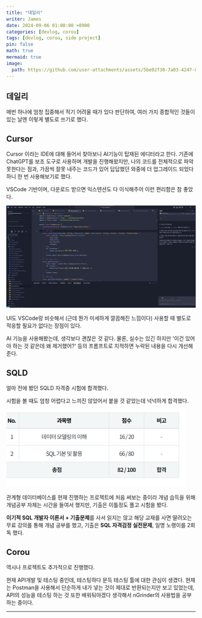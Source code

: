 ```yaml
---
title: "데일리"
writer: James
date: 2024-09-06 01:00:00 +0900
categories: [devlog, corou]
tags: [devlog, corou, side project]
pin: false
math: true
mermaid: true
image:
  path: https://github.com/user-attachments/assets/5be02f30-7a03-4247-83bd-17af11c496b3
---
```


## 데일리

매번 하나에 엄청 집중해서 적기 어려울 때가 있다 판단하여, 여러 가지 종합적인 것들이 있는 날엔 이렇게 별도로 쓰기로 했다.  

## Cursor  

Cursor 이라는 IDE에 대해 들어서 찾아보니 AI기능이 탑재된 에디터라고 한다. 기존에 ChatGPT를 보조 도구로 사용하며 개발을 진행해왔지만, 나의 코드를 전체적으로 파악 못한다는 점과, 가끔씩 잘못 내주는 코드가 있어 답답했던 와중에 더 업그레이드 되었다 하니 한 번 사용해보기로 했다.  

VSCode 기반이며, 다운로드 받으면 익스텐션도 다 이식해주어 이런 편리함은 참 좋았다.  

![cursor](/images/2024-09-06-22-59-11.png)  

UI도 VSCode랑 비슷해서 (근데 뭔가 미세하게 깔끔해진 느낌이다) 사용할 때 별도로 적응할 필요가 없다는 장점이 있다.  

AI 기능을 사용해봤는데, 생각보다 괜찮은 것 같다. 물론, 실수는 있긴 하지만 '이건 있어야 하는 것 같은데 왜 제거했어?' 등의 프롬프트로 지적하면 누락된 내용을 다시 개선해준다.  

## SQLD  

얼마 전에 봤던 SQLD 자격증 시험에 합격했다.  

시험을 볼 때도 엄청 어렵다고 느끼진 않았어서 붙을 것 같았는데 넉넉하게 합격했다.  

![sqld](/images/2024-09-06-23-02-47.png)  

관계형 데이터베이스를 현재 진행하는 프로젝트에 처음 써보는 중이라 개념 습득을 위해 개념공부 자체는 시간을 들여서 했지만, 기출은 이틀정도 풀고 시험을 봤다.  

**이기적 SQL 개발자 이론서 + 기출문제**를 사서 읽지는 않고 해당 교재를 사면 딸려오는 무료 강의를 통해 개념 공부를 했고, 기출은 **SQL 자격검정 실전문제**, 일명 노랭이를 2회독 했다.  

## Corou

역시나 프로젝트도 추가적으로 진행했다.  

현재 API개발 및 테스팅 중인데, 테스팅하다 문득 테스팅 툴에 대한 관심이 생겼다. 현재는 Postman을 사용해서 단순하게 내가 넣는 것이 제대로 반환되는지만 보고 있었는데, API의 성능을 테스팅 하는 것 또한 배워둬야겠다 생각해서 nGrinder의 사용법을 공부하는 중이다.  

---

